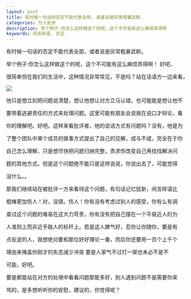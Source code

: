 ```yaml
---
layout: post
title: 有时候一句话的否定不能代表全部, 或者说是灰常粗暴武断.
categories: 为人处世
description: 举个例子:你怎么这样做这个的呢，这个不可能有这么麻烦弄得啊
keywords: 闲言碎语, 否定 
---
```


有时候一句话的否定不能代表全部，或者说是灰常粗暴武断。

举个例子:你怎么这样做这个的呢，这个不可能有这么麻烦弄得啊！  好吧，

很简单但在我们的生活中，这种情况非常常见，不是吗？站在话语方一边来看，

![](http://ww1.sinaimg.cn/large/b438bf3dly1fnuhvulk35j21hc0u0wnm.jpg)

他只是想立刻把问题说清楚，想让他想让对方立马认错，也可能能是想让他不

要带着逃避责任的方式来处理问题。这里可能有朋友会说我在说口才辩论，看

你的理解吧。好吧。这样来看批评者，他的说话方式有问题吗？没有，他是为

了整个团队中某个成员的做事方式提出了自己的见解，成与不成，完全在于你

自己怎么理解，只是想尽快把问题归纳完整，责求你改变自己再找找解决问

题的其他方式。但是这个问题绝不能只是这样说说，你说出去了，可能觉得

没什么。。

那我们继续站在被批评一方来看待这个问题，有句话记忆犹新，闲言碎语比

棍棒更加伤人！对，没错。伤人！你有没有考虑过别人的感受，你有么有调

查过这个问题的难易在这大力苛责，你有没有把自己摆在一个平易近人的为

人准则上而非近乎敌人的标杆上。若是这人脾气好，忍你让你随你，要是有

点反逆的人，我想绝对要和那位好好理论一番，而后你还要用一百个上千个

理由来掩盖你刚才的失态减少冲突 要是人家气不过打一架也未必不是不

可能，好吧。

要是都能站在对方的处境中看看问题那能多好，别人遇到问题不是需要你来

骂的，是多想听听你的安慰，建议的，你觉得呢？

